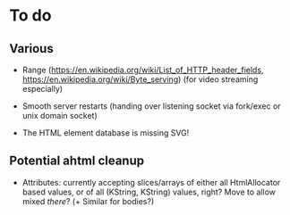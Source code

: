# To do

## Various

* Range (https://en.wikipedia.org/wiki/List_of_HTTP_header_fields, https://en.wikipedia.org/wiki/Byte_serving) (for video streaming especially)

* Smooth server restarts (handing over listening socket via fork/exec or unix domain socket)

* The HTML element database is missing SVG!

## Potential ahtml cleanup

- Attributes: currently accepting slices/arrays of either all
  HtmlAllocator based values, or of all (KString, KString) values, right?
  Move to allow mixed *there*? (+ Similar for bodies?)

